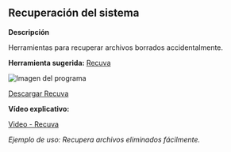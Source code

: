 ## Recuperación del sistema

**Descripción**

Herramientas para recuperar archivos borrados accidentalmente.

**Herramienta sugerida:**  [Recuva](https://www.ccleaner.com/recuva)

![Imagen del programa](https://img.youtube.com/vi/Xk1gHDytPrA/0.jpg)

[Descargar Recuva](https://www.ccleaner.com/recuva/download)

**Vídeo explicativo:**

  [Video - Recuva](https://www.youtube.com/watch?v=Xk1gHDytPrA)

_Ejemplo de uso: Recupera archivos eliminados fácilmente._